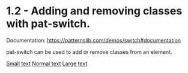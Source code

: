 # 1.2 - Adding and removing classes with pat-switch.

Documentation: https://patternslib.com/demos/switch#documentation

pat-switch can be used to add or remove classes from an element.

<div class="pat-clone-code">
<div id="pat-switch-anchor">
  <a href="#pat-switch-anchor"
      class="pat-switch"
      data-pat-switch="selector: body; remove: font-*; add: font-small;">Small text</a>
  <a href="#pat-switch-anchor"
      class="pat-switch"
      data-pat-switch="selector: body; remove: font-*;">Normal text</a>
  <a href="#pat-switch-anchor"
      class="pat-switch"
      data-pat-switch="selector: body; remove: font-*; add: font-large;">Large text</a>
  <style>
    .font-small { font-size: 0.8em; }
    .font-large { font-size: 1.2em; }
  </style>
</div>
</div>

